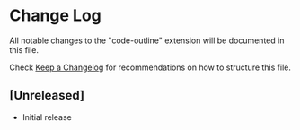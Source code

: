 # Change Log

All notable changes to the "code-outline" extension will be documented in this file.

Check [Keep a Changelog](http://keepachangelog.com/) for recommendations on how to structure this file.

## [Unreleased]

- Initial release